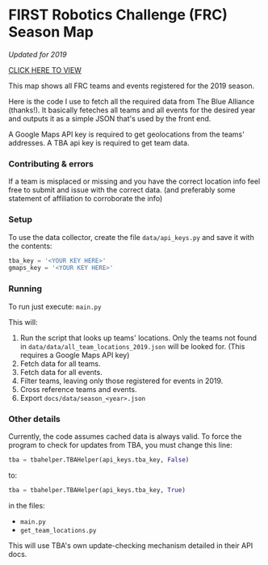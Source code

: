 # FIRST Robotics Challenge (FRC) Season Map

_Updated for 2019_

[CLICK HERE TO VIEW](https://franspaco.github.io/frc_season_map/)

This map shows all FRC teams and events registered for the 2019 season.

Here is the code I use to fetch all the required data from The Blue Alliance (thanks!).
It basically feteches all teams and all events for the desired year and outputs it as a simple JSON that's used by the front end.

A Google Maps API key is required to get geolocations from the teams' addresses.
A TBA api key is required to get team data.

### Contributing & errors
If a team is misplaced or missing and you have the correct location info feel free to submit and issue with the correct data. (and preferably some statement of affiliation to corroborate the info)

### Setup
To use the data collector, create the file `data/api_keys.py` and save it with the contents:
```python
tba_key = '<YOUR KEY HERE>'
gmaps_key = '<YOUR KEY HERE>'
```

### Running
To run just execute: `main.py`

This will:

1. Run the script that looks up teams' locations. Only the teams not found in `data/data/all_team_locations_2019.json` will be looked for. (This requires a Google Maps API key)
2. Fetch data for all teams.
3. Fetch data for all events.
4. Filter teams, leaving only those registered for events in 2019.
5. Cross reference teams and events.
6. Export `docs/data/season_<year>.json`


### Other details
Currently, the code assumes cached data is always valid. To force the program to check for updates from TBA, you must change this line:

```python
tba = tbahelper.TBAHelper(api_keys.tba_key, False)
```
to:
```python
tba = tbahelper.TBAHelper(api_keys.tba_key, True)
```
in the files:
* `main.py`
* `get_team_locations.py`

This will use TBA's own update-checking mechanism detailed in their API docs.


